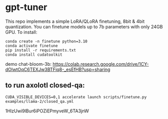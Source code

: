 # gpt-tuner
This repo implements a simple LoRA/QLoRA finetuning, 8bit & 4bit quantization. You can finetune models up to 7b parameters with only 24GB GPU.
To install:
```
conda create -n finetune python=3.10
conda activate finetune 
pip install -r requirements.txt 
conda install cudatoolkit
```
demo chat-bloom-3b: https://colab.research.google.com/drive/1CY-dOlwtOqC6TEXJw3BTFiq8-_esEfHB?usp=sharing
## to run axolotl closed-qa:
```
CUDA_VISIBLE_DEVICES=0,1 accelerate launch scripts/finetune.py examples/llama-2/closed_qa.yml
```
1HlzUwi9lBur6iPOZiEPmyveW_6TA3jnW
